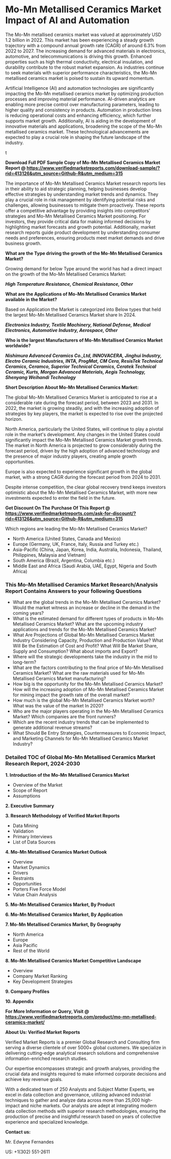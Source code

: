 <meta name="title" content="Global Mo-Mn Metallised Ceramics Market Impact of AI and Automation"><meta name="description" content="The Mo-Mn metallised ceramics market was valued at approximately USD 1.2 billion in 2022. This market has been experiencing a steady growth trajectory with a compound "><meta name="title" content="Mo-Mn Metallised Ceramics Market Size, Share, Scope, Trends, Growth, Opportunities, Analysis, Forecast"><h1>Mo-Mn Metallised Ceramics Market Impact of AI and Automation</h1><p>The Mo-Mn metallised ceramics market was valued at approximately USD 1.2 billion in 2022. This market has been experiencing a steady growth trajectory with a compound annual growth rate (CAGR) of around 6.3% from 2022 to 2027. The increasing demand for advanced materials in electronics, automotive, and telecommunications is driving this growth. Enhanced properties such as high thermal conductivity, electrical insulation, and durability contribute to the robust market expansion. As industries continue to seek materials with superior performance characteristics, the Mo-Mn metallised ceramics market is poised to sustain its upward momentum.</p><p>Artificial Intelligence (AI) and automation technologies are significantly impacting the Mo-Mn metallised ceramics market by optimizing production processes and improving material performance. AI-driven analytics are enabling more precise control over manufacturing parameters, leading to higher quality and consistency in products. Automation in production lines is reducing operational costs and enhancing efficiency, which further supports market growth. Additionally, AI is aiding in the development of innovative materials and applications, broadening the scope of the Mo-Mn metallised ceramics market. These technological advancements are expected to play a crucial role in shaping the future landscape of the industry.</p>t</p><p id="" class=""><strong>Download Full PDF Sample Copy of Mo-Mn Metallised Ceramics Market Report @ <a href="https://www.verifiedmarketreports.com/download-sample/?rid=413126&utm_source=Github-R&utm_medium=315" target="_blank">https://www.verifiedmarketreports.com/download-sample/?rid=413126&utm_source=Github-R&utm_medium=315</a></strong></p><p>The importance of&nbsp;Mo-Mn Metallised Ceramics Market research reports lies in their ability to aid strategic planning, helping businesses develop effective strategies by understanding market trends and dynamics. They play a crucial role in risk management by identifying potential risks and challenges, allowing businesses to mitigate them proactively. These reports offer a competitive advantage by providing insights into competitors' strategies and Mo-Mn Metallised Ceramics Market positioning. For investors, they provide critical data for making informed decisions by highlighting market forecasts and growth potential. Additionally, market research reports guide product development by understanding consumer needs and preferences, ensuring products meet market demands and drive business growth.</p><p><strong>What are the&nbsp;Type driving the growth of the Mo-Mn Metallised Ceramics Market?</strong></p><p id="" class="">Growing demand for below Type around the world has had a direct impact on the growth of the Mo-Mn Metallised Ceramics Market:</p><em><strong>High Temperature Resistance, Chemical Resistance, Other</strong></em></p><strong>What are the&nbsp;Applications&nbsp;of Mo-Mn Metallised Ceramics Market available in the Market?</strong></p><p id="" class="">Based on Application the Market is categorized into Below types that held the largest Mo-Mn Metallised Ceramics Market share In 2024.</p><em><strong>Electronics Industry, Textile Machinery, National Defense, Medical Electronics, Automotive Industry, Aerospace, Other</strong></em></p><strong>Who is the largest Manufacturers of Mo-Mn Metallised Ceramics Market worldwide?</strong></p><p><em><strong>Nishimura Advanced Ceramics Co.,Ltd, INNOVACERA, Jinghui Industry, Electro Ceramic Industries, INTA, ProgMat, CM Cera, ResisTek Technical Ceramics, Ceramco, Superior Technical Ceramics, Ceratek Technical Ceramic, Kurts, Morgan Advanced Materials, Aegis Technology, Shenyang Weihandi Technology</strong></em></p><p id="" class=""><strong>Short Description About Mo-Mn Metallised Ceramics Market:</strong></p><p>The global Mo-Mn Metallised Ceramics Market is anticipated to rise at a considerable rate during the forecast period, between 2023 and 2031. In 2022, the market is growing steadily, and with the increasing adoption of strategies by key players, the market is expected to rise over the projected horizon.</p><p>North America, particularly the United States, will continue to play a pivotal role in the market's development. Any changes in the United States could significantly impact the Mo-Mn Metallised Ceramics Market growth trends. The market in North America is projected to grow considerably during the forecast period, driven by the high adoption of advanced technology and the presence of major industry players, creating ample growth opportunities.</p><p>Europe is also expected to experience significant growth in the global market, with a strong CAGR during the forecast period from 2024 to 2031.</p><p>Despite intense competition, the clear global recovery trend keeps investors optimistic about the Mo-Mn Metallised Ceramics Market, with more new investments expected to enter the field in the future.</p><p id="" class=""><strong>Get Discount On The Purchase Of This Report @ <a href="https://www.verifiedmarketreports.com/ask-for-discount/?rid=413126&utm_source=Github-R&utm_medium=315" target="_blank">https://www.verifiedmarketreports.com/ask-for-discount/?rid=413126&utm_source=Github-R&utm_medium=315</a></strong></p>Which regions are leading the Mo-Mn Metallised Ceramics Market?</p><ul><li>North America (United States, Canada and Mexico)</li><li>Europe (Germany, UK, France, Italy, Russia and Turkey etc.)</li><li>Asia-Pacific (China, Japan, Korea, India, Australia, Indonesia, Thailand, Philippines, Malaysia and Vietnam)</li><li>South America (Brazil, Argentina, Columbia etc.)</li><li>Middle East and Africa (Saudi Arabia, UAE, Egypt, Nigeria and South Africa)</li></ul><h3 id="" class="">This Mo-Mn Metallised Ceramics Market Research/Analysis Report Contains Answers to your following Questions</h3><ul><li>What are the global trends in the Mo-Mn Metallised Ceramics Market? Would the market witness an increase or decline in the demand in the coming years?</li><li>What is the estimated demand for different types of products in Mo-Mn Metallised Ceramics Market? What are the upcoming industry applications and trends for the Mo-Mn Metallised Ceramics Market?</li><li>What Are Projections of Global Mo-Mn Metallised Ceramics Market Industry Considering Capacity, Production and Production Value? What Will Be the Estimation of Cost and Profit? What Will Be Market Share, Supply and Consumption? What about imports and Export?</li><li>Where will the strategic developments take the industry in the mid to long-term?</li><li>What are the factors contributing to the final price of Mo-Mn Metallised Ceramics Market? What are the raw materials used for Mo-Mn Metallised Ceramics Market manufacturing?</li><li>How big is the opportunity for the Mo-Mn Metallised Ceramics Market? How will the increasing adoption of Mo-Mn Metallised Ceramics Market for mining impact the growth rate of the overall market?</li><li>How much is the global Mo-Mn Metallised Ceramics Market worth? What was the value of the market In 2020?</li><li>Who are the major players operating in the Mo-Mn Metallised Ceramics Market? Which companies are the front runners?</li><li>Which are the recent industry trends that can be implemented to generate additional revenue streams?</li><li>What Should Be Entry Strategies, Countermeasures to Economic Impact, and Marketing Channels for Mo-Mn Metallised Ceramics Market Industry?</li></ul><h3 id="" class="">Detailed TOC of Global Mo-Mn Metallised Ceramics Market Research Report, 2024-2030</h3><p id="" class=""><strong>1. Introduction of the Mo-Mn Metallised Ceramics Market</strong></p><ul><li>Overview of the Market</li><li>Scope of Report</li><li>Assumptions</li></ul><p id="" class=""><strong>2. Executive Summary</strong></p><p id="" class=""><strong>3. Research Methodology of Verified Market Reports</strong></p><ul><li>Data Mining</li><li>Validation</li><li>Primary Interviews</li><li>List of Data Sources</li></ul><p id="" class=""><strong>4. Mo-Mn Metallised Ceramics Market Outlook</strong></p><ul><li>Overview</li><li>Market Dynamics</li><li>Drivers</li><li>Restraints</li><li>Opportunities</li><li>Porters Five Force Model</li><li>Value Chain Analysis</li></ul><p id="" class=""><strong>5. Mo-Mn Metallised Ceramics Market, By Product</strong></p><p id="" class=""><strong>6. Mo-Mn Metallised Ceramics Market, By Application</strong></p><p id="" class=""><strong>7. Mo-Mn Metallised Ceramics Market, By Geography</strong></p><ul><li>North America</li><li>Europe</li><li>Asia Pacific</li><li>Rest of the World</li></ul><p id="" class=""><strong>8. Mo-Mn Metallised Ceramics Market Competitive Landscape</strong></p><ul><li>Overview</li><li>Company Market Ranking</li><li>Key Development Strategies</li></ul><p id="" class=""><strong>9. Company Profiles</strong></p><p id="" class=""><strong>10. Appendix</strong></p><p id="" class=""><strong>For More Information or Query, Visit @ <a href="https://www.verifiedmarketreports.com/product/mo-mn-metallised-ceramics-market/" target="_blank">https://www.verifiedmarketreports.com/product/mo-mn-metallised-ceramics-market/</a></strong></p><p id="" class=""><strong>About Us: Verified Market Reports</strong></p><p id="" class="">Verified Market Reports is a premier Global Research and Consulting firm serving a diverse clientele of over 5000+ global customers. We specialize in delivering cutting-edge analytical research solutions and comprehensive information-enriched research studies.</p><p id="" class="">Our expertise encompasses strategic and growth analyses, providing the crucial data and insights required to make informed corporate decisions and achieve key revenue goals.</p><p id="" class="">With a dedicated team of 250 Analysts and Subject Matter Experts, we excel in data collection and governance, utilizing advanced industrial techniques to gather and analyze data across more than 25,000 high-impact and niche markets. Our analysts are adept at integrating modern data collection methods with superior research methodologies, ensuring the production of precise and insightful research based on years of collective experience and specialized knowledge.</p><p id="" class=""><strong>Contact us:</strong></p><p id="" class="">Mr. Edwyne Fernandes</p><p id="" class="">US: +1(302) 551-2611</p>